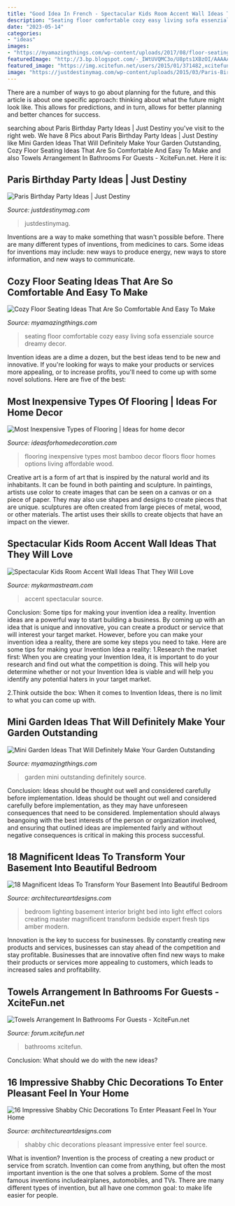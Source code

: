 ```yaml
---
title: "Good Idea In French - Spectacular Kids Room Accent Wall Ideas That They Will Love"
description: "Seating floor comfortable cozy easy living sofa essenziale source dreamy decor"
date: "2023-05-14"
categories:
- "ideas"
images:
- "https://myamazingthings.com/wp-content/uploads/2017/08/floor-seating-6.jpg"
featuredImage: "http://3.bp.blogspot.com/-_IWtUVQMC3o/U8pts1XBzOI/AAAAAAAABxk/eEuR93skJpc/w1200-h630-p-k-no-nu/Bamboo-Flooring.jpg"
featured_image: "https://img.xcitefun.net/users/2015/01/371482,xcitefun-bathroom-towels-5.jpg"
image: "https://justdestinymag.com/wp-content/uploads/2015/03/Paris-Birthday-Party-Just-Destiny-Mag.jpg"
---
```



There are a number of ways to go about planning for the future, and this article is about one specific approach: thinking about what the future might look like. This allows for predictions, and in turn, allows for better planning and better chances for success.

	

		
searching about Paris Birthday Party Ideas | Just Destiny you've visit to the right web. We have 8 Pics about Paris Birthday Party Ideas | Just Destiny like Mini Garden Ideas That Will Definitely Make Your Garden Outstanding, Cozy Floor Seating Ideas That Are So Comfortable And Easy To Make and also Towels Arrangement In Bathrooms For Guests - XciteFun.net. Here it is:
		
    
## Paris Birthday Party Ideas | Just Destiny

<img loading=lazy src="https://justdestinymag.com/wp-content/uploads/2015/03/Paris-Birthday-Party-Just-Destiny-Mag.jpg" onerror="this.onerror=null;this.src='https://tse2.mm.bing.net/th?id=OIP.pqgLRZXBjrgBLRnEOrSW8QHaKl&amp;pid=15.1';" alt="Paris Birthday Party Ideas | Just Destiny">

_Source: justdestinymag.com_

>justdestinymag. 

	

Inventions are a way to make something that wasn't possible before. There are many different types of inventions, from medicines to cars. Some ideas for inventions may include: new ways to produce energy, new ways to store information, and new ways to communicate.

    
## Cozy Floor Seating Ideas That Are So Comfortable And Easy To Make

<img loading=lazy src="https://myamazingthings.com/wp-content/uploads/2017/08/floor-seating-6.jpg" onerror="this.onerror=null;this.src='https://tse1.mm.bing.net/th?id=OIP.tJioElQv9rbHxX6xSPOltwHaLH&amp;pid=15.1';" alt="Cozy Floor Seating Ideas That Are So Comfortable And Easy To Make">

_Source: myamazingthings.com_

>seating floor comfortable cozy easy living sofa essenziale source dreamy decor. 

	

Invention ideas are a dime a dozen, but the best ideas tend to be new and innovative. If you're looking for ways to make your products or services more appealing, or to increase profits, you'll need to come up with some novel solutions. Here are five of the best: 

    
## Most Inexpensive Types Of Flooring | Ideas For Home Decor

<img loading=lazy src="http://3.bp.blogspot.com/-_IWtUVQMC3o/U8pts1XBzOI/AAAAAAAABxk/eEuR93skJpc/w1200-h630-p-k-no-nu/Bamboo-Flooring.jpg" onerror="this.onerror=null;this.src='https://tse3.mm.bing.net/th?id=OIP.j250lKrUS5jqjKOVgt4z9wHaD4&amp;pid=15.1';" alt="Most Inexpensive Types of Flooring | Ideas for home decor">

_Source: ideasforhomedecoration.com_

>flooring inexpensive types most bamboo decor floors floor homes options living affordable wood. 

	

Creative art is a form of art that is inspired by the natural world and its inhabitants. It can be found in both painting and sculpture. In paintings, artists use color to create images that can be seen on a canvas or on a piece of paper. They may also use shapes and designs to create pieces that are unique. sculptures are often created from large pieces of metal, wood, or other materials. The artist uses their skills to create objects that have an impact on the viewer.

    
## Spectacular Kids Room Accent Wall Ideas That They Will Love

<img loading=lazy src="https://mykarmastream.com/wp-content/uploads/2018/02/kids-room-accent-wall-11.jpg" onerror="this.onerror=null;this.src='https://tse3.mm.bing.net/th?id=OIP.DrnkPSX6swTNdUzRdQ8hJADiEs&amp;pid=15.1';" alt="Spectacular Kids Room Accent Wall Ideas That They Will Love">

_Source: mykarmastream.com_

>accent spectacular source. 

	

Conclusion: Some tips for making your invention idea a reality.
Invention ideas are a powerful way to start building a business. By coming up with an idea that is unique and innovative, you can create a product or service that will interest your target market. However, before you can make your invention idea a reality, there are some key steps you need to take. Here are some tips for making your Invention Idea a reality:
1.Research the market first: When you are creating your Invention Idea, it is important to do your research and find out what the competition is doing. This will help you determine whether or not your Invention Idea is viable and will help you identify any potential haters in your target market.

2.Think outside the box: When it comes to Invention Ideas, there is no limit to what you can come up with.

    
## Mini Garden Ideas That Will Definitely Make Your Garden Outstanding

<img loading=lazy src="https://myamazingthings.com/wp-content/uploads/2017/06/mini-garden-9.jpg" onerror="this.onerror=null;this.src='https://tse4.mm.bing.net/th?id=OIP.vGIQmFoJ69vVbx-E0vMv1QHaJ4&amp;pid=15.1';" alt="Mini Garden Ideas That Will Definitely Make Your Garden Outstanding">

_Source: myamazingthings.com_

>garden mini outstanding definitely source. 

	

Conclusion: Ideas should be thought out well and considered carefully before implementation.
Ideas should be thought out well and considered carefully before implementation, as they may have unforeseen consequences that need to be considered. Implementation should always beangoing with the best interests of the person or organization involved, and ensuring that outlined ideas are implemented fairly and without negative consequences is critical in making this process successful.

    
## 18 Magnificent Ideas To Transform Your Basement Into Beautiful Bedroom

<img loading=lazy src="https://www.architectureartdesigns.com/wp-content/uploads/2016/01/12-39-630x514.jpg" onerror="this.onerror=null;this.src='https://tse3.mm.bing.net/th?id=OIP.J313HX7F4lhuW1IR0KTsHQHaGC&amp;pid=15.1';" alt="18 Magnificent Ideas To Transform Your Basement Into Beautiful Bedroom">

_Source: architectureartdesigns.com_

>bedroom lighting basement interior bright bed into light effect colors creating master magnificent transform bedside expert fresh tips amber modern. 

	

Innovation is the key to success for businesses. By constantly creating new products and services, businesses can stay ahead of the competition and stay profitable. Businesses that are innovative often find new ways to make their products or services more appealing to customers, which leads to increased sales and profitability.

    
## Towels Arrangement In Bathrooms For Guests - XciteFun.net

<img loading=lazy src="https://img.xcitefun.net/users/2015/01/371482,xcitefun-bathroom-towels-5.jpg" onerror="this.onerror=null;this.src='https://tse3.mm.bing.net/th?id=OIP.ZP6DbLo_PIoL3IySZ05q5AHaJ4&amp;pid=15.1';" alt="Towels Arrangement In Bathrooms For Guests - XciteFun.net">

_Source: forum.xcitefun.net_

>bathrooms xcitefun. 

	

Conclusion: What should we do with the new ideas?
 

    
## 16 Impressive Shabby Chic Decorations To Enter Pleasant Feel In Your Home

<img loading=lazy src="https://www.architectureartdesigns.com/wp-content/uploads/2016/04/13-21-630x900.jpg" onerror="this.onerror=null;this.src='https://tse3.mm.bing.net/th?id=OIP.ofaZlDf09ljlUUAO8g8-MQHaKl&amp;pid=15.1';" alt="16 Impressive Shabby Chic Decorations To Enter Pleasant Feel In Your Home">

_Source: architectureartdesigns.com_

>shabby chic decorations pleasant impressive enter feel source. 

	

What is invention?
Invention is the process of creating a new product or service from scratch. Invention can come from anything, but often the most important invention is the one that solves a problem. Some of the most famous inventions includeairplanes, automobiles, and TVs. There are many different types of invention, but all have one common goal: to make life easier for people.

